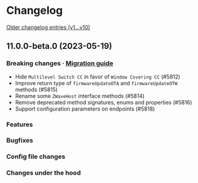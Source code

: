 # Changelog
[Older changelog entries (v1...v10)](CHANGELOG_v10.md)

<!--
	Add placeholder for next release with `wip` snippet
-->
## 11.0.0-beta.0 (2023-05-19)
### Breaking changes · [Migration guide](https://github.com/zwave-js/node-zwave-js/blob/v11-dev/docs/getting-started/migrating-to-v11.md)
* Hide `Multilevel Switch CC` in favor of `Window Covering CC` (#5812)
* Improve return type of `firmwareUpdateOTA` and `firmwareUpdateOTW` methods (#5815)
* Rename some `ZWaveHost` interface methods (#5814)
* Remove deprecated method signatures, enums and properties (#5816)
* Support configuration parameters on endpoints (#5818)

### Features

### Bugfixes

### Config file changes

### Changes under the hood
